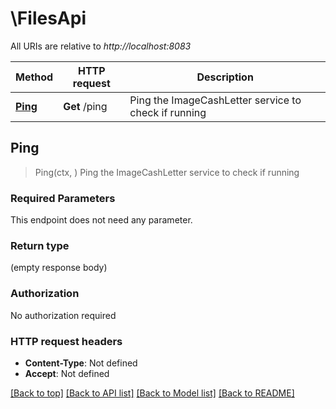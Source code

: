 # \FilesApi

All URIs are relative to *http://localhost:8083*

Method | HTTP request | Description
------------- | ------------- | -------------
[**Ping**](FilesApi.md#Ping) | **Get** /ping | Ping the ImageCashLetter service to check if running



## Ping

> Ping(ctx, )
Ping the ImageCashLetter service to check if running

### Required Parameters

This endpoint does not need any parameter.

### Return type

 (empty response body)

### Authorization

No authorization required

### HTTP request headers

- **Content-Type**: Not defined
- **Accept**: Not defined

[[Back to top]](#) [[Back to API list]](../README.md#documentation-for-api-endpoints)
[[Back to Model list]](../README.md#documentation-for-models)
[[Back to README]](../README.md)

